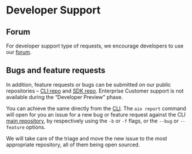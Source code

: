 <Hero slots="heading" />

# Developer Support

## Forum

For developer support type of requests, we encourage developers to use our [forum](https://experienceleaguecommunities.adobe.com/t5/project-firefly/ct-p/project-firefly). 

## Bugs and feature requests

In addition, feature requests or bugs can be submitted on our public repositories – [CLI repo](https://github.com/adobe/aio-cli) and [SDK repo]( https://github.com/adobe/aio-sdk). Enterprise Customer support is not available during the “Developer Preview” phase.

You can achieve the same directly from the [CLI](https://github.com/adobe/aio-cli). The `aio report` command will open for you an issue for a new bug or feature request against the CLI [main repository](https://github.com/adobe/aio-cli), by respectively using the `-b` or `-f` flags, or the `--bug` or `--feature` options.

We will take care of the triage and move the new issue to the most appropriate repository, all of them being open sourced.